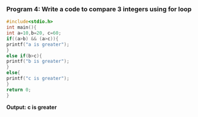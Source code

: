 ### Program 4: Write a code to compare 3 integers using for loop

```c 
#include<stdio.h>
int main(){
int a=10,b=20, c=60;
if((a>b) && (a>c)){
printf("a is greater");
}
else if(b>c){
printf("b is greater");
}
else{
printf("c is greater");
}
return 0;
}
```

**Output: c is greater**
